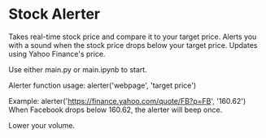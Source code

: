 # Stock Alerter
 
 Takes real-time stock price and compare it to your target price. 
 Alerts you with a sound when the stock price drops below your target price.
 Updates using Yahoo Finance's price.
 
 
 Use either main.py or main.ipynb to start.
 
 Alerter function usage:
 alerter('webpage', 'target price')
 
 Example:
 alerter('https://finance.yahoo.com/quote/FB?p=FB', '160.62')
 When Facebook drops below 160.62, the alerter will beep once.
 
 Lower your volume.
